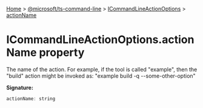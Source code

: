 [Home](./index) &gt; [@microsoft/ts-command-line](./ts-command-line.md) &gt; [ICommandLineActionOptions](./ts-command-line.icommandlineactionoptions.md) &gt; [actionName](./ts-command-line.icommandlineactionoptions.actionname.md)

# ICommandLineActionOptions.actionName property

The name of the action. For example, if the tool is called "example", then the "build" action might be invoked as: "example build -q --some-other-option"

**Signature:**
```javascript
actionName: string
```
